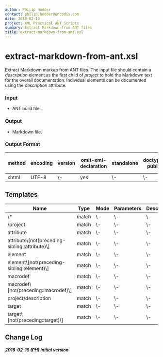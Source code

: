 ```yaml
---
author: Philip Hodder
contact: philip.hodder@encodis.com
date: 2018-02-19
project: XML Practical ANT Scripts
summary: Extract Markdown from ANT files
title: extract-markdown-from-ant.xsl
---
```


# extract-markdown-from-ant.xsl

Extract Markdown markup from ANT files. The input file should contain a
*description* element as the first child of *project* to hold the
Markdown text for the overall documentation. Individual elements can be
documented using the *description* attribute.

### Input

-   ANT build file.

### Output

-   Markdown file.

### Output Format

<table>
<thead>
<tr>
<th>
method
</th>
<th>
encoding
</th>
<th>
version
</th>
<th>
omit-xml-declaration
</th>
<th>
standalone
</th>
<th>
doctype-public
</th>
<th>
doctype-system
</th>
<th>
cdata-section-elements
</th>
<th>
indent
</th>
<th>
media-type
</th>
</tr>
</thead>
<tbody>
<tr>
<td>
xhtml
</td>
<td>
UTF-8
</td>
<td>
\-
</td>
<td>
yes
</td>
<td>
\-
</td>
<td>
\-
</td>
<td>
\-
</td>
<td>
\-
</td>
<td>
no
</td>
<td>
\-
</td>
</tr>
</tbody>
</table>

## Templates

<table>
<thead>
<tr>
<th width="35%">
Name
</th>
<th>
Type
</th>
<th>
Mode
</th>
<th>
Parameters
</th>
<th width="35%">
Description
</th>
</tr>
</thead>
<tbody>
<tr>
<td>
\*
</td>
<td>
match
</td>
<td>
\-
</td>
<td>
\-
</td>
<td>
\-
</td>
</tr>
<tr>
<td>
/project
</td>
<td>
match
</td>
<td>
\-
</td>
<td>
\-
</td>
<td>
\-
</td>
</tr>
<tr>
<td>
attribute
</td>
<td>
match
</td>
<td>
\-
</td>
<td>
\-
</td>
<td>
\-
</td>
</tr>
<tr>
<td>
attribute\[not(preceding-sibling::attribute)\]
</td>
<td>
match
</td>
<td>
\-
</td>
<td>
\-
</td>
<td>
\-
</td>
</tr>
<tr>
<td>
element
</td>
<td>
match
</td>
<td>
\-
</td>
<td>
\-
</td>
<td>
\-
</td>
</tr>
<tr>
<td>
element\[not(preceding-sibling::element)\]
</td>
<td>
match
</td>
<td>
\-
</td>
<td>
\-
</td>
<td>
\-
</td>
</tr>
<tr>
<td>
macrodef
</td>
<td>
match
</td>
<td>
\-
</td>
<td>
\-
</td>
<td>
\-
</td>
</tr>
<tr>
<td>
macrodef\[not(preceding::macrodef)\]
</td>
<td>
match
</td>
<td>
\-
</td>
<td>
\-
</td>
<td>
\-
</td>
</tr>
<tr>
<td>
project/description
</td>
<td>
match
</td>
<td>
\-
</td>
<td>
\-
</td>
<td>
\-
</td>
</tr>
<tr>
<td>
target
</td>
<td>
match
</td>
<td>
\-
</td>
<td>
\-
</td>
<td>
\-
</td>
</tr>
<tr>
<td>
target\[not(preceding::target)\]
</td>
<td>
match
</td>
<td>
\-
</td>
<td>
\-
</td>
<td>
\-
</td>
</tr>
</tbody>
</table>

## Change Log

##### 2018-02-19 (PH) Initial version
